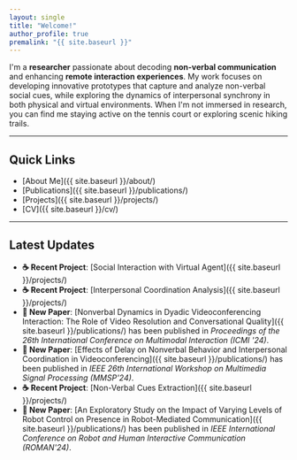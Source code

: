 ```yaml
---
layout: single
title: "Welcome!"
author_profile: true
premalink: "{{ site.baseurl }}"
---
```


I'm a **researcher** passionate about decoding **non-verbal communication** and enhancing **remote interaction experiences**. My work focuses on developing innovative prototypes that capture and analyze non-verbal social cues, while exploring the dynamics of interpersonal synchrony in both physical and virtual environments. When I'm not immersed in research, you can find me staying active on the tennis court or exploring scenic hiking trails.

---

## Quick Links

- [About Me]({{ site.baseurl }}/about/)
- [Publications]({{ site.baseurl }}/publications/)
- [Projects]({{ site.baseurl }}/projects/)
- [CV]({{ site.baseurl }}/cv/)

---

## Latest Updates
- **☕️ Recent Project**: [Social Interaction with Virtual Agent]({{ site.baseurl }}/projects/)
- **☕️ Recent Project**: [Interpersonal Coordination Analysis]({{ site.baseurl }}/projects/)
- **🎉 New Paper**: [Nonverbal Dynamics in Dyadic Videoconferencing Interaction: The Role of Video Resolution and Conversational Quality]({{ site.baseurl }}/publications/) has been published in *Proceedings of the 26th International Conference on Multimodal Interaction (ICMI '24)*.
- **🎉 New Paper**: [Effects of Delay on Nonverbal Behavior and Interpersonal Coordination in Videoconferencing]({{ site.baseurl }}/publications/) has been published in *IEEE 26th International Workshop on Multimedia Signal Processing (MMSP'24)*.
- **☕️ Recent Project**: [Non-Verbal Cues Extraction]({{ site.baseurl }}/projects/)
- **🎉 New Paper**: [An Exploratory Study on the Impact of Varying Levels of Robot Control on Presence in Robot-Mediated Communication]({{ site.baseurl }}/publications/) has been published in *IEEE International Conference on Robot and Human Interactive Communication (ROMAN'24)*.
